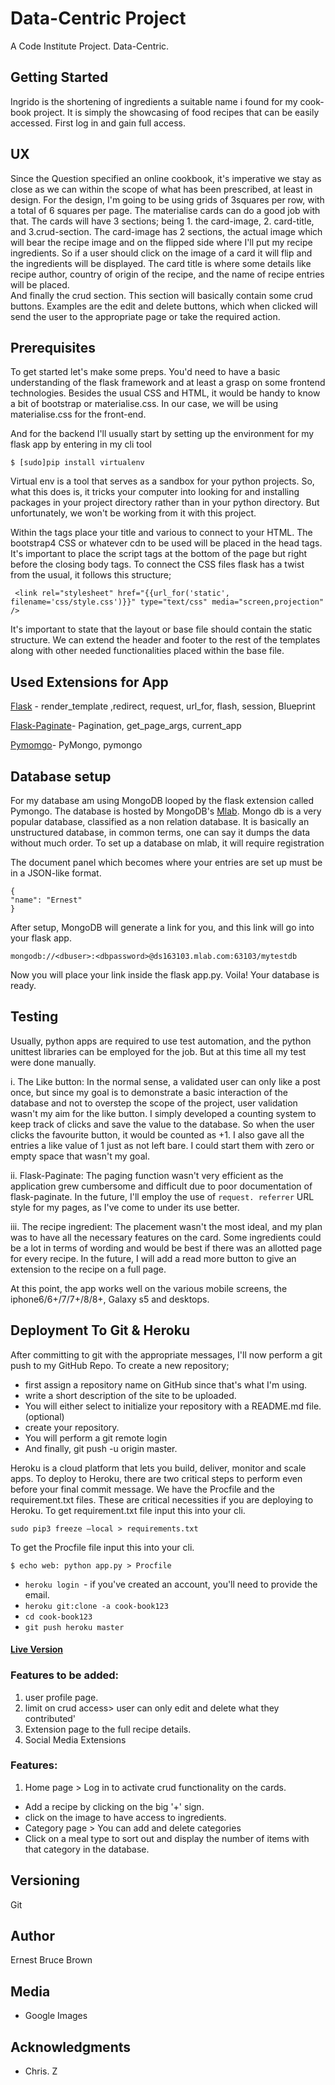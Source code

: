 # Data-Centric Project

A Code Institute Project. Data-Centric.

## Getting Started

Ingrido is the shortening of ingredients a suitable name i found for my cook-book project. It is simply the showcasing of food recipes that can be easily accessed. First log in and gain full access. 

## UX

 Since the Question specified an online cookbook, it's imperative we stay as close as we can within the scope of what has been prescribed, at least in design. For the design, I'm going to be using grids of 3squares per row, with a total of 6 squares per page. The materialise cards can do a good job with that. The cards will have 3 sections; being 1. the card-image, 2. card-title, and 3.crud-section.
 The card-image has 2 sections, the actual image which will bear the recipe image and on the flipped side where I'll put my recipe ingredients. So if a user should click on the image of a card it will flip and the ingredients will be displayed. The card title is where some details like recipe author, country of origin of the recipe, and the name of recipe entries will be placed.  
 And finally the crud section. This section will basically contain some crud buttons. Examples are the edit and delete buttons, which when clicked will send the user to the appropriate page or take the required action.
 
 
 
## Prerequisites

To get started let's make some preps. You'd need to have a basic understanding of the flask framework and at least a grasp on some frontend technologies. Besides the usual CSS and HTML, it would be handy to know a bit of bootstrap or materialise.css. In our case, we will be using materialise.css for the front-end. 


And for the backend I'll usually start by setting up the environment for my flask app by entering in my cli tool

``` 
$ [sudo]pip install virtualenv 
```
Virtual env is a tool that serves as a sandbox for your python projects. So, what this does is, it tricks your computer into looking for and installing packages in your project directory rather than in your python directory. 
But unfortunately, we won't be working from it with this project.

Within the <head> tags place your title and various <links> to connect to your HTML. The bootstrap4 CSS or whatever cdn to be used will be placed in the head tags. It's important to place the script tags at the bottom of the page but right before the closing body tags.
To connect the CSS files flask has a twist from the usual, it follows this structure;
 
```
 <link rel="stylesheet" href="{{url_for('static', filename='css/style.css')}}" type="text/css" media="screen,projection" />
 ```
 
 It's important to state that the layout or base file should contain the static structure. We can extend the header and footer to the rest of the templates along with other needed functionalities placed within the base file. 
 

## Used Extensions for App

[Flask](http://flask.pocoo.org/) - render_template ,redirect, request, url_for, flash, session, Blueprint

[Flask-Paginate](https://pythonhosted.org/Flask-paginate/)- Pagination, get_page_args, current_app

[Pymomgo](https://api.mongodb.com/python/current/)- PyMongo, pymongo


## Database setup

For my database am using MongoDB looped by the flask extension called Pymongo.
The database is hosted by MongoDB's [Mlab](mlab.com). 
Mongo db is a very popular database, classified as a non relation database. 
It is basically an unstructured database, in common terms, one can say it dumps the data without much order.
To set up a database on mlab, it will require registration 

The document panel which becomes where your entries are set up must be in a JSON-like format.
```
{
"name": "Ernest"
}
```
After setup, MongoDB will generate a link for you, and this link will go into your flask app.
```
mongodb://<dbuser>:<dbpassword>@ds163103.mlab.com:63103/mytestdb
```
Now you will place your link inside the flask app.py.
Voila! Your database is ready.


## Testing

Usually, python apps are required to use test automation, and the python unittest libraries can be employed for the job.
But at this time all my test were done manually.

i. The Like button: In the normal sense, a validated user can only like a post once, but since my goal is to demonstrate a basic interaction of the database and not to overstep the scope of the project, user validation wasn't my aim for the like button. I simply developed a counting system to keep track of clicks and save the value to the database. So when the user clicks the favourite button, it would be counted as +1. I also gave all the entries a like value of 1 just as not left bare. I could start them with zero or empty space that wasn't my goal.

ii. Flask-Paginate: The paging function wasn't very efficient as the application grew cumbersome and difficult due to poor documentation of flask-paginate. In the future, I'll employ the use of ``` request. referrer ```
URL style for my pages, as I've come to under its use better.

iii. The recipe ingredient: The placement wasn't the most ideal, and my plan was to have all the necessary features on the card. Some ingredients could be a lot in terms of wording and would be best if there was an allotted page for every recipe. In the future, I will add a read more button to give an extension to the recipe on a full page.

At this point, the app works well on the various mobile screens, the iphone6/6+/7/7+/8/8+, Galaxy s5 and desktops. 


## Deployment To Git & Heroku

After committing to git with the appropriate messages, 
I'll now perform a git push to my GitHub Repo.
To create a new repository;
* first assign a repository name on GitHub since that's what I'm using.
* write a short description of the site to be uploaded.
* You will either select to initialize your repository with a README.md file. (optional)
* create your repository.
* You will perform a git remote login
* And finally, git push -u origin master.

Heroku is a cloud platform that lets you build, deliver, monitor and scale apps.
To deploy to Heroku, there are two critical steps to perform even before your final commit message.
We have the Procfile and the requirement.txt files. 
These are critical necessities if you are deploying to Heroku.
To get requirement.txt file input this into your cli.
```
sudo pip3 freeze —local > requirements.txt
```
To get the Procfile file input this into your cli.
```
$ echo web: python app.py > Procfile
```




* ```heroku login ```- if you've created an account, you'll need to provide the email.
* ```heroku git:clone -a cook-book123 ```
* ``` cd cook-book123 ```
* ``` git push heroku master ```

#### [Live Version](https://ingrido.herokuapp.com/)

### Features to be added:

1. user profile page.
2. limit on crud access> user can only edit and delete what they contributed'
3. Extension page to the full recipe details.
4. Social Media Extensions 


### Features:

1. Home page > Log in to activate crud functionality on the cards.
* Add a recipe by clicking on the big '+' sign.
* click on the image to have access to ingredients.
* Category page > You can add and delete categories
* Click on a meal type to sort out and display the number of items with that category in the database.




## Versioning

 Git


## Author

Ernest Bruce Brown


## Media

* Google Images


## Acknowledgments

* Chris. Z



